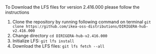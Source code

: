 To Download the LFS files for version 2.416.000 please follow the instructions

1. Clone the repository by running following command on terminal `git clone https://github.com/ikea-oss-distributions/DIRIGERA-hub-v2.416.000`
2. Change directory `cd DIRIGERA-hub-v2.416.000`
3. Initialize LFS: `git lfs install`
4. Download the LFS files: `git lfs fetch --all`
